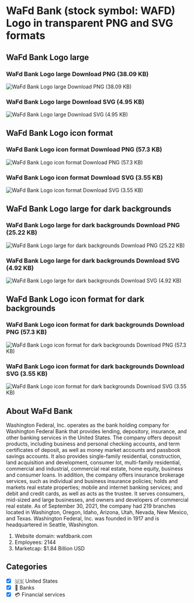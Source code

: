 # WaFd Bank (stock symbol: WAFD) Logo in transparent PNG and SVG formats

## WaFd Bank Logo large

### WaFd Bank Logo large Download PNG (38.09 KB)

![WaFd Bank Logo large Download PNG (38.09 KB)](/img/orig/WAFD_BIG-03716ecb.png)

### WaFd Bank Logo large Download SVG (4.95 KB)

![WaFd Bank Logo large Download SVG (4.95 KB)](/img/orig/WAFD_BIG-89437e53.svg)

## WaFd Bank Logo icon format

### WaFd Bank Logo icon format Download PNG (57.3 KB)

![WaFd Bank Logo icon format Download PNG (57.3 KB)](/img/orig/WAFD-e3db3683.png)

### WaFd Bank Logo icon format Download SVG (3.55 KB)

![WaFd Bank Logo icon format Download SVG (3.55 KB)](/img/orig/WAFD-6feb25e9.svg)

## WaFd Bank Logo large for dark backgrounds

### WaFd Bank Logo large for dark backgrounds Download PNG (25.22 KB)

![WaFd Bank Logo large for dark backgrounds Download PNG (25.22 KB)](/img/orig/WAFD_BIG.D-f5fb1284.png)

### WaFd Bank Logo large for dark backgrounds Download SVG (4.92 KB)

![WaFd Bank Logo large for dark backgrounds Download SVG (4.92 KB)](/img/orig/WAFD_BIG.D-558c4c60.svg)

## WaFd Bank Logo icon format for dark backgrounds

### WaFd Bank Logo icon format for dark backgrounds Download PNG (57.3 KB)

![WaFd Bank Logo icon format for dark backgrounds Download PNG (57.3 KB)](/img/orig/WAFD.D-24a3a6d5.png)

### WaFd Bank Logo icon format for dark backgrounds Download SVG (3.55 KB)

![WaFd Bank Logo icon format for dark backgrounds Download SVG (3.55 KB)](/img/orig/WAFD.D-994a1523.svg)

## About WaFd Bank

Washington Federal, Inc. operates as the bank holding company for Washington Federal Bank that provides lending, depository, insurance, and other banking services in the United States. The company offers deposit products, including business and personal checking accounts, and term certificates of deposit, as well as money market accounts and passbook savings accounts. It also provides single-family residential, construction, land acquisition and development, consumer lot, multi-family residential, commercial and industrial, commercial real estate, home equity, business and consumer loans. In addition, the company offers insurance brokerage services, such as individual and business insurance policies; holds and markets real estate properties; mobile and internet banking services; and debit and credit cards, as well as acts as the trustee. It serves consumers, mid-sized and large businesses, and owners and developers of commercial real estate. As of September 30, 2021, the company had 219 branches located in Washington, Oregon, Idaho, Arizona, Utah, Nevada, New Mexico, and Texas. Washington Federal, Inc. was founded in 1917 and is headquartered in Seattle, Washington.

1. Website domain: wafdbank.com
2. Employees: 2144
3. Marketcap: $1.84 Billion USD


## Categories
- [x] 🇺🇸 United States
- [x] 🏦 Banks
- [x] 💳 Financial services
